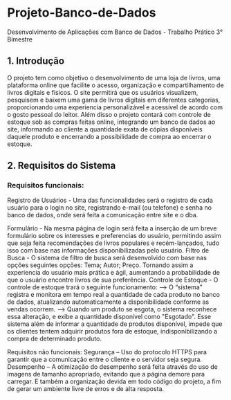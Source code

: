 # Projeto-Banco-de-Dados
Desenvolvimento de Aplicações com Banco de Dados - Trabalho Prático 3° Bimestre 

## 1. Introdução

O projeto tem como objetivo o desenvolvimento de uma loja de livros, uma plataforma online que facilite o acesso, organização e compartilhamento de livros digitais e físicos. O site permitirá que 
os usuários visualizem, pesquisem e baixem uma gama de livros digitais em diferentes categorias, proporcionando uma experiencia personalizável e acessível de acordo com o gosto pessoal do leitor. 
Além disso o projeto contará com controle de estoque sob as compras feitas online, integrando um banco de dados ao site, informando ao cliente a quantidade exata de cópias disponíveis daquele produto e encerrando a possibilidade de compra ao encerrar o estoque.  

## 2. Requisitos do Sistema
### Requisitos funcionais:
Registro de Usuários - Uma das funcionalidades será o registro de cada usuário para o login no site, registrando e-mail (ou telefone) e senha no banco de dados, onde será feita a comunicação entre site e o dba.  

Formulário - Na mesma página de login será feita a inserção de um breve formulário sobre os interesses e preferencias do usuário, permitindo assim que seja feita recomendações de livros populares e recém-lançados, tudo isso com base nas informações disponibilizadas pelo usuário. 
Filtro de Busca - O sistema de filtro de busca será desenvolvido com base nas opções seguintes opções: 
Tema;
Autor;
Preço.
Tornando assim a experiencia do usuário mais prática e ágil, aumentando a probabilidade de que o usuário encontre livros de sua preferência. 
Controle de Estoque - O controle de estoque trará o seguinte funcionamento:
--> O “sistema” registra e monitora em tempo real a quantidade de cada produto no banco de dados, atualizando automaticamente a disponibilidade conforme as vendas ocorrem.
--> Quando um produto se esgota, o sistema reconhece essa alteração, e exibe a quantidade disponível como "Esgotado". 
Esse sistema além de informar a quantidade de produtos disponível, impede que os clientes tentem adquirir produtos fora de estoque, indisponibilizando a compra de determinado produto.

Requisitos não funcionais:
Segurança – Uso do protocolo HTTPS para garantir que a comunicação entre o cliente e o servidor seja segura.
Desempenho – A otimização do desempenho será feita através do uso de imagens de tamanho apropriado, evitando que a página demore para carregar. E também a organização devida em todo código do projeto, a fim de gerar um ambiente livre de erros e de alta resposta.  




